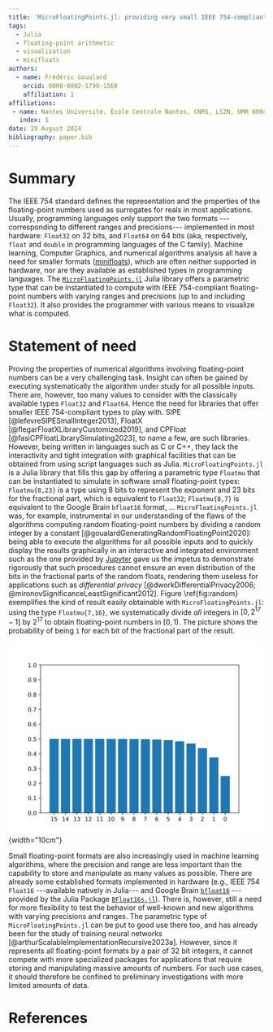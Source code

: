 ```yaml
---
title: 'MicroFloatingPoints.jl: providing very small IEEE 754-compliant floating-point types'
tags:
  - Julia
  - floating-point arithmetic
  - visualization
  - minifloats
authors:
  - name: Frédéric Goualard
    orcid: 0000-0002-1798-1568
    affiliation: 1
affiliations:
 - name: Nantes Université, École Centrale Nantes, CNRS, LS2N, UMR 6004, Nantes, France
   index: 1
date: 19 August 2024
bibliography: paper.bib
---
```


# Summary

The IEEE 754 standard defines the representation and the properties of the floating-point numbers used as surrogates for reals in most applications. Usually, programming languages only support the two formats ---corresponding to different ranges and precisions--- implemented in most hardware: `Float32` on 32 bits, and `Float64` on 64 bits (aka, respectively, `float` and `double` in programming languages of  the C family). Machine learning, Computer Graphics, and numerical algorithms analysis all have a need for smaller formats ([minifloats](https://en.wikipedia.org/wiki/Minifloat)), which are often neither supported in hardware, nor are they available as established types in programming languages. The [`MicroFloatingPoints.jl`](https://github.com/goualard-f/MicroFloatingPoints.jl) Julia library offers a parametric type that can be instantiated to compute with IEEE 754-compliant floating-point numbers with varying ranges and precisions (up to and including `Float32`). It also provides the programmer with various means to visualize what is computed.

# Statement of need

Proving the properties of numerical algorithms involving floating-point numbers can be a very challenging task. Insight can often be gained by executing systematically the algorithm under study for all possible inputs. There are, however, too many values to consider with the classically available types `Float32` and `Float64`. Hence the need for libraries that offer smaller IEEE 754-compliant types to play with. SIPE [@lefevreSIPESmallInteger2013], FloatX [@flegarFloatXLibraryCustomized2019], and CPFloat [@fasiCPFloatLibrarySimulating2023], to name a few, are such libraries. However, being written in languages such as C or C++, they lack the interactivity and tight integration with graphical facilities that can be obtained from using script languages such as Julia. `MicroFloatingPoints.jl` is a Julia library that fills this gap by offering a parametric type `Floatmu` that can be instantiated to simulate in software small floating-point types: `Floatmu{8,23}` is a type using 8 bits to represent the exponent and 23 bits for the fractional part, which is equivalent to `Float32`; `Floatmu{8,7}` is equivalent to the Google Brain `bfloat16` format, ... `MicroFloatingPoints.jl` was, for example, instrumental in our understanding of the flaws of the algorithms computing random floating-point numbers by dividing a random integer by a constant [@goualardGeneratingRandomFloatingPoint2020]: being able to execute the algorithms for all possible inputs and to quickly display the results graphically in an interactive and integrated environment such as the one provided by [Jupyter](https://jupyterbook.org/en/stable/intro.html) gave us the impetus to demonstrate rigorously that such procedures cannot ensure an even distribution of the bits in the fractional parts of the random floats, rendering them useless for applications such as *differential privacy* [@dworkDifferentialPrivacy2006; @mironovSignificanceLeastSignificant2012]. Figure \ref{fig:random} exemplifies the kind of result easily obtainable with `MicroFloatingPoints.jl`: using the type `Floatmu{7,16}`, we systematically divide *all* integers in $[0,2^{17}-1]$ by $2^{17}$ to obtain floating-point numbers in $[0,1)$. The picture shows the probability of being `1` for each bit of the fractional part of the result. 

![Probability of being 1 for each bit of the fractional part of a `Floatmu{7,16}` when dividing each integer in $[0,2^{17}-1]$ by $2^{17}$.\label{fig:random}](random.7.16.svg){width="10cm"}

Small floating-point formats are also increasingly used in machine learning algorithms, where the precision and range are less important than the capability to store and manipulate as many values as possible. There are already some established formats implemented in hardware (e.g., IEEE 754 `Float16` ---available natively in Julia--- and Google Brain [`bfloat16`](https://en.wikipedia.org/wiki/Bfloat16_floating-point_format) ---provided by the Julia Package [`BFloat16s.jl`](https://github.com/JuliaMath/BFloat16s.jl)). There is, however, still a need for more flexibility to test the behavior of well-known and new algorithms with varying precisions and ranges. The parametric type of `MicroFloatingPoints.jl` can be put to good use there too, and has already been for the study of training neural networks [@arthurScalableImplementationRecursive2023a]. However, since it represents all floating-point formats by a pair of 32 bit integers, it cannot compete with more specialized packages for applications that require storing and manipulating massive amounts of numbers. For such use cases, it should therefore be confined to preliminary investigations with more limited amounts of data. 

# References

